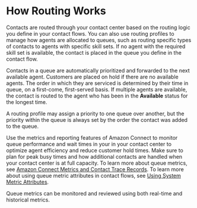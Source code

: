 # How Routing Works<a name="about-routing"></a>

Contacts are routed through your contact center based on the routing logic you define in your contact flows\. You can also use routing profiles to manage how agents are allocated to queues, such as routing specific types of contacts to agents with specific skill sets\. If no agent with the required skill set is available, the contact is placed in the queue you define in the contact flow\.

Contacts in a queue are automatically prioritized and forwarded to the next available agent\. Customers are placed on hold if there are no available agents\. The order in which they are serviced is determined by their time in queue, on a first\-come, first\-served basis\. If multiple agents are available, the contact is routed to the agent who has been in the **Available** status for the longest time\.

A routing profile may assign a priority to one queue over another, but the priority within the queue is always set by the order the contact was added to the queue\.

Use the metrics and reporting features of Amazon Connect to monitor queue performance and wait times in your in your contact center to optimize agent efficiency and reduce customer hold times\. Make sure to plan for peak busy times and how additional contacts are handled when your contact center is at full capacity\. To learn more about queue metrics, see [Amazon Connect Metrics and Contact Trace Records](amazon-connect-metrics.md)\. To learn more about using queue metric attributes in contact flows, see [Using System Metric Attributes](connect-contact-attributes.md#attrib-system-metrics)\.

Queue metrics can be monitored and reviewed using both real\-time and historical metrics\.